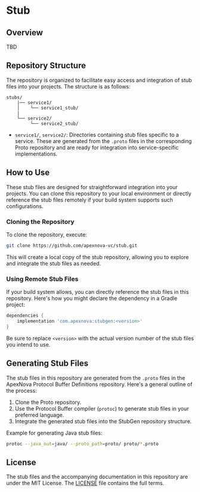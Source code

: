 
# Stub

## Overview

TBD

## Repository Structure

The repository is organized to facilitate easy access and integration of stub files into your projects. The structure is as follows:

```
stubs/
    |── service1/
    │    └── service1_stub/
    |
    └── service2/
         └── service2_stub/
```

- `service1/`, `service2/`: Directories containing stub files specific to a service. These are generated from the `.proto` files in the corresponding Proto repository and are ready for integration into service-specific implementations.

## How to Use

These stub files are designed for straightforward integration into your projects. You can clone this repository to your local environment or directly reference the stub files remotely if your build system supports such configurations.

### Cloning the Repository

To clone the repository, execute:

```bash
git clone https://github.com/apexnova-vc/stub.git
```

This will create a local copy of the stub repository, allowing you to explore and integrate the stub files as needed.

### Using Remote Stub Files

If your build system allows, you can directly reference the stub files in this repository. Here's how you might declare the dependency in a Gradle project:

```groovy
dependencies {
    implementation 'com.apexnova:stubgen:<version>'
}
```

Be sure to replace `<version>` with the actual version number of the stub files you intend to use.

## Generating Stub Files

The stub files in this repository are generated from the `.proto` files in the ApexNova Protocol Buffer Definitions repository. Here's a general outline of the process:

1. Clone the Proto repository.
2. Use the Protocol Buffer compiler (`protoc`) to generate stub files in your preferred language.
3. Integrate the generated stub files into the StubGen repository structure.

Example for generating Java stub files:

```bash
protoc --java_out=java/ --proto_path=proto/ proto/*.proto
```

## License

The stub files and the accompanying documentation in this repository are under the MIT License. The [LICENSE](LICENSE) file contains the full terms.
